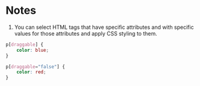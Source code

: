 # Notes
1. You can select HTML tags that have specific attributes and with specific values for those attributes and apply CSS styling to them.
```css
p[draggable] {
    color: blue;
}

p[draggable="false"] {
    color: red;
}
```